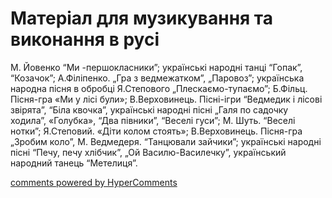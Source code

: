 <div id="hypercomments_widget" class="js-hypercomments-widget invisible"></div>

# Матеріал для музикування  та виконання в русі

М. Йовенко “Ми -першокласники”; українські народні танці “Гопак”, “Козачок”; А.Філіпенко. „Гра з ведмежатком”, „Паровоз”; українська народна пісня в обробці Я.Степового „Плескаємо-тупаємо”; Б.Фільц. Пісня-гра «Ми у лісі були»;  В.Верховинець. Пісні-ігри “Ведмедик і лісові звірята”, “Біла квочка”, українські народні пісні „Галя по садочку ходила”, «Голубка», “Два півники”, “Веселі гуси”; М. Шуть. “Веселі нотки”; Я.Степовий. «Діти колом стоять»; В.Верховинець. Пісня-гра „Зробим коло”, М. Ведмедеря. “Танцювали зайчики”; українські народні пісні “Печу, печу хлібчик”, „Ой Василю-Василечку”,  український народний танець “Метелиця”.

<div class="js-hypercomments-container">
    <a href="http://hypercomments.com" class="hc-link" title="comments widget">comments powered by HyperComments</a>
</div>